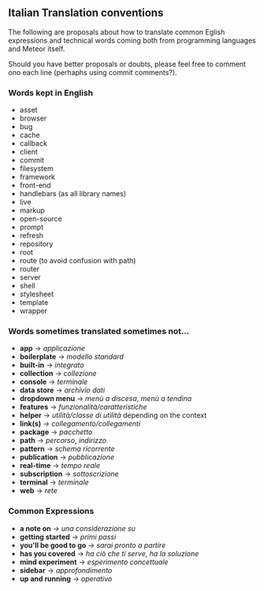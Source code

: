 ## Italian Translation conventions

The following are proposals about how to translate common Eglish expressions and technical words coming both from programming languages and Meteor itself.

Should you have better proposals or doubts, please feel free to comment ono each line (perhaphs using commit comments?).


### Words kept in English
  * asset
  * browser
  * bug
  * cache
  * callback
  * client
  * commit
  * filesystem
  * framework
  * front-end
  * handlebars (as all library names)
  * live
  * markup
  * open-source
  * prompt
  * refresh
  * repository
  * root
  * route (to avoid confusion with path)
  * router
  * server
  * shell
  * stylesheet
  * template
  * wrapper


### Words sometimes translated sometimes not...

 * **app** -> *applicazione*
 * **boilerplate** -> *modello standard*
 * **built-in** -> *integrato*
 * **collection** -> *collezione*
 * **console** -> *terminale*
 * **data store** -> *archivio dati*
 * **dropdown menu** -> *menù a discesa*, *menù a tendina*
 * **features** -> *funzionalità/caratteristiche*
 * **helper** -> *utilità/classe di utilità* depending on the context
 * **link(s)** -> *collegamento/collegamenti*
 * **package** -> *pacchetto*
 * **path** -> *percorso*, *indirizzo*
 * **pattern** -> *schema ricorrente*
 * **publication** -> *pubblicazione*
 * **real-time** -> *tempo reale*
 * **subscription** -> *sottoscrizione*
 * **terminal** -> *terminale*
 * **web** -> *rete*


### Common Expressions

 * **a note on** -> *una considerazione su*
 * **getting started** -> *primi passi*
 * **you'll be good to go** -> *sarai pronto a partire*
 * **has you covered** -> *ha ciò che ti serve*, *ha la soluzione*
 * **mind experiment** -> *esperimento concettuale*
 * **sidebar** -> *approfondimento*
 * **up and running** -> *operativo*
